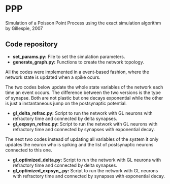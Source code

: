 # PPP
Simulation of a Poisson Point Process using the exact simulation algorithm by Gillespie, 2007


## Code repository

*  **set_params.py:** File to set the simulation parameters.
*  **generate_graph.py:** Functions to create the network topology.

All the codes were implemented in a event-based fashion, where the network state is updated when a spike ocurs.

The two codes below update the whole state variables of the network each time an event occurs. The difference between the two versions is the type of synapse. Both are not plastic but one decays exponential while the other is just a instantaneous jump on the postsynaptic potential.
*  **gl_delta_refrac.py:** Script to run the network with GL neurons with refractory time and connected by delta synapses.
*  **gl_expsyn_refrac.py:** Script to run the network with GL neurons with refractory time and connected by synapses with exponential decay.

The next two codes instead of updating all variables of the system it only updates the neuron who is spiking and the list of postsynaptic neurons connected to this one.
*  **gl_optimized_delta.py:** Script to run the network with GL neurons with refractory time and connected by delta synapses.
*  **gl_optimized_expsyn_.py:** Script to run the network with GL neurons with refractory time and connected by synapses with exponential decay.
